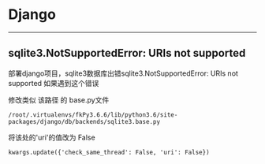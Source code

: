 # Django
---

## sqlite3.NotSupportedError: URIs not supported

部署django项目，sqlite3数据库出错sqlite3.NotSupportedError: URIs not supported
如果遇到这个错误

修改类似 该路径 的 base.py文件
```
/root/.virtualenvs/fkPy3.6.6/lib/python3.6/site-packages/django/db/backends/sqlite3.base.py

```
将该处的'uri'的值改为 False
```
kwargs.update({'check_same_thread': False, 'uri': False})
```
